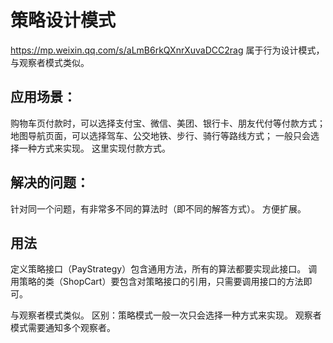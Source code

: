 # 策略设计模式
https://mp.weixin.qq.com/s/aLmB6rkQXnrXuvaDCC2rag
属于行为设计模式，与观察者模式类似。

## 应用场景：
购物车页付款时，可以选择支付宝、微信、美团、银行卡、朋友代付等付款方式；
地图导航页面，可以选择驾车、公交地铁、步行、骑行等路线方式；
一般只会选择一种方式来实现。
这里实现付款方式。

## 解决的问题：
针对同一个问题，有非常多不同的算法时（即不同的解答方式）。
方便扩展。

## 用法
定义策略接口（PayStrategy）包含通用方法，所有的算法都要实现此接口。
调用策略的类（ShopCart）要包含对策略接口的引用，只需要调用接口的方法即可。

与观察者模式类似。
区别：策略模式一般一次只会选择一种方式来实现。
观察者模式需要通知多个观察者。

